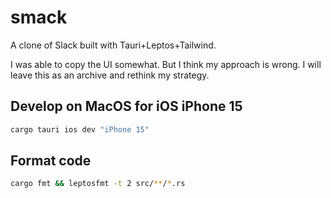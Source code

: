 # smack
A clone of Slack built with Tauri+Leptos+Tailwind.

I was able to copy the UI somewhat. But I think my approach is wrong. I will leave this as an archive and rethink my strategy.

## Develop on MacOS for iOS iPhone 15
```bash
cargo tauri ios dev "iPhone 15"
```

## Format code
```bash
cargo fmt && leptosfmt -t 2 src/**/*.rs
```
